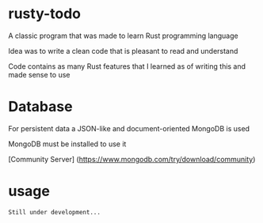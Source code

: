 # rusty-todo
A classic program that was made to learn Rust programming language

Idea was to write a clean code that is pleasant to read and understand

Code contains as many Rust features that I learned as of writing this and made sense to use

# Database
For persistent data a JSON-like and document-oriented MongoDB is used

MongoDB must be installed to use it

[Community Server] (https://www.mongodb.com/try/download/community)

# usage
```
Still under development...
```

